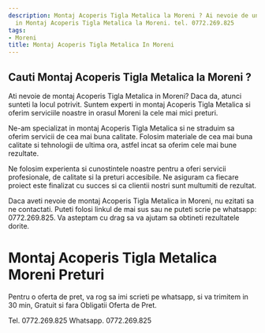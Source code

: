 ```yaml
---
description: Montaj Acoperis Tigla Metalica la Moreni ? Ai nevoie de un profesionist
  in Montaj Acoperis Tigla Metalica la Moreni. tel. 0772.269.825
tags:
- Moreni
title: Montaj Acoperis Tigla Metalica In Moreni
---
```



## Cauti Montaj Acoperis Tigla Metalica la Moreni ?

Ati nevoie de montaj Acoperis Tigla Metalica in Moreni? Daca da, atunci sunteti la locul potrivit. Suntem experti in montaj Acoperis Tigla Metalica si oferim serviciile noastre in orasul Moreni la cele mai mici preturi.

Ne-am specializat in montaj Acoperis Tigla Metalica si ne straduim sa oferim servicii de cea mai buna calitate. Folosim materiale de cea mai buna calitate si tehnologii de ultima ora, astfel incat sa oferim cele mai bune rezultate.

Ne folosim experienta si cunostintele noastre pentru a oferi servicii profesionale, de calitate si la preturi accesibile. Ne asiguram ca fiecare proiect este finalizat cu succes si ca clientii nostri sunt multumiti de rezultat.

Daca aveti nevoie de montaj Acoperis Tigla Metalica in Moreni, nu ezitati sa ne contactati. Puteti folosi linkul de mai sus sau ne puteti scrie pe whatsapp: 0772.269.825. Va asteptam cu drag sa va ajutam sa obtineti rezultatele dorite.

# Montaj Acoperis Tigla Metalica Moreni Preturi
Pentru o oferta de pret, va rog sa imi scrieti pe whatsapp, si va trimitem in 30 min, Gratuit si fara Obligatii Oferta de Pret.

Tel. 0772.269.825
Whatsapp. 0772.269.825